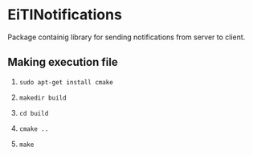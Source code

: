 # EiTINotifications

Package containig library for sending notifications from server to client.

## Making execution file

1. `sudo apt-get install cmake`

2. `makedir build`

3. `cd build`

4. `cmake ..`

5. `make`
